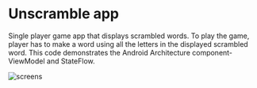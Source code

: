 Unscramble app
=================================

Single player game app that displays scrambled words. To play the game, player has to make a
word using all the letters in the displayed scrambled word.
This code demonstrates the Android Architecture component- ViewModel and StateFlow.



![screens](https://github.com/erdemserhat/Unscramble/assets/116950260/cc7be61f-4142-4917-8c37-19900e64fe4a)

